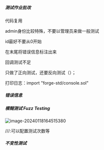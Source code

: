 ##### 测试作业批改

代码复用

admin身份比较特殊，不要以管理员来做一般测试

id最好不要从0开始

在末尾将错误信息标注出来

回调测试不足

只做了正向测试，还要反向测试（）；

打印日志：import "forge-std/console.sol"

##### 错误信息

##### 模糊测试 Fuzz Testing



![image-20240118164515380](C:\Users\Administrator\AppData\Roaming\Typora\typora-user-images\image-20240118164515380.png)

///:可以配置测试次数等

##### 不变性测试

